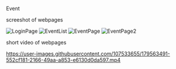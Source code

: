 Event

screeshot of webpages

![LoginPage](https://user-images.githubusercontent.com/107533655/179562852-bee29a15-f3f8-4fa3-acc3-bc2a6cd29d80.png)
![EventList](https://user-images.githubusercontent.com/107533655/179562899-450d6379-ae51-4039-b54b-e0b91bfaa0e8.png)
![EventPage](https://user-images.githubusercontent.com/107533655/179562932-563759fb-7dcb-42f9-aea7-617b13ffb3f0.png)
![EventPage2](https://user-images.githubusercontent.com/107533655/179562959-f372ef94-9788-45c8-b47a-eb5ac7364a1e.png)

short video of webpages

https://user-images.githubusercontent.com/107533655/179563491-552cf181-2166-49aa-a853-e6130d0da597.mp4
